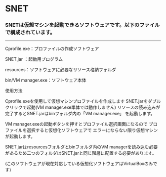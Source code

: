 # SNET 

### SNETは仮想マシンを起動できるソフトウェアです。以下のファイルで構成されています。
------
Cprofile.exe：プロファイルの作成ソフトウェア

SNET.jar ：起動用プログラム

resources：ソフトウェアに必要なリソース格納フォルダ

bin/VM manager.exe：ソフトウェア本体

使用方法 

Cprofile.exeを使用して仮想マシンプロファイルを作成します
SNET.jarをダブルクリックで起動(VM manager.exe単体では動作しません)
リソースの読み込みが完了するとSNET.jarはbinフォルダ内の「VM manager.exe」
を起動します。

VM manager.exeの起動ボタンを押すとプロファイル選択画面になるので
プロファイルを選択すると仮想化ソフトウェアで
エラーにならない限り仮想マシンが起動します。

SNET.jarはresourcesフォルダとbinフォルダ内のVM managerを読み込む必要があるため二つのフォルダはSNET.jarと同じ階層に配置する必要があります。

(このソフトウェアが現在対応している仮想化ソフトウェアはVirtualBoxのみです)
